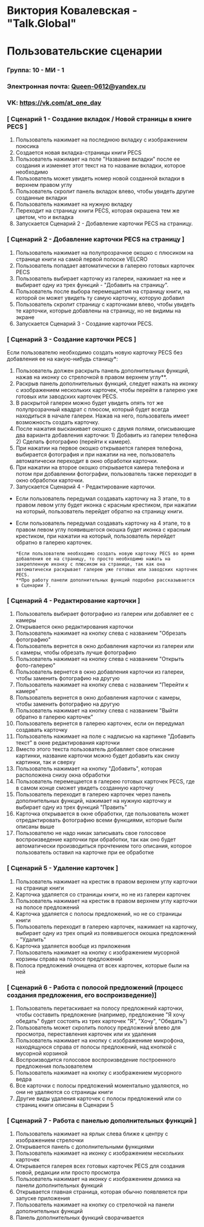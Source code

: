 # Виктория Ковалевская - "Talk.Global"
# Пользовательские сценарии

### Группа: 10 - МИ - 1
### Электронная почта: Queen-0612@yandex.ru
### VK: https://vk.com/at_one_day


### [ Сценарий 1 - Создание вкладок / Новой страницы в книге PECS ]

1. Пользователь нажимает на последнюю вкладку с изображением поюсика
2. Создается новая вкладка-страницы книги PECS
3. Пользователь нажимает на поле "Название вкладки" после ее создания и изменяет этот текст на то название вкладки, которое необходимо
4. Пользователь может увидеть номер новой созданной вкладки в верхнем правом углу 
5. Пользователь скролит панель вкладок влево, чтобы увидеть другие созданные вкладки 
6. Пользователь нажимает на нужную вкладку
7. Переходит на страницу книги PECS, которая окрашена тем же цветом, что и вкладка
8. Запускается Сценарий 2 - Добавление карточки PECS на страницу.

### [ Сценарий 2 - Добавление карточки PECS на страницу ]

1. Пользователь нажимает на полупрозрачное окошко с плюсиком на странице книги на самой первой полоске VELCRO
2. Пользователь попадает автоматически в галерею готовых карточек PECS
3. Пользователь выбирает карточку из галереи, нажимает на нее и выбирает одну из трех функций - "Добавить на страницу".
4. Пользователь после выбора перемещаетмя на страницу книги, на которой он может увидеть ту самую карточку, которую добавил
5. Пользователь скролит страницу с карточками влево, чтобы увидеть те карточки, которые добавлены на страницу, но не видимы на экране
6. Запускается Сценарий 3 - Создание карточки PECS.

### [ Сценарий 3 - Создание карточки PECS ]

Если пользователю необходимо создать новую карточку PECS без добавления ее на какую-нибудь станицу*:
1. Пользователь должен раскрыть панель дополнительных функций, нажав на иконку со стрелочкой в правом верхнем углу**.
2. Раскрыв панель дополнительных функций, следует нажать на иконку с изображением нескольких карточек, чтобы перейти в галерею уже готовых или заводских карточек PECS.
3. В раскрытой галереи можно будет увидеть опять тот же полупрозрачный квадрат с плюсом, который будет всегда находиться в начале галереи. Нажав на него, пользователь имеет возможность создать карточку.
4. После нажатия выскакивает окошко с двумя полями, описывающие два варианта добавления карточки: 1) Добавить из галереи телефона 2) Сделать фотографию (перейти к камере).
5. При нажатии на первое окошко открывается галерея телефона, выбирается фотография и при нажатии на нее, пользователь автоматически переходит в окно обработки карточки.
6. При нажатии на второе окошко открывается камера телефона и потом при добавлении фотографии, пользователь также переходит в окно обработки карточки.
7. Запускается Сценарий 4 - Редактирование карточки.

* Если пользователь передумал создавать карточку на 3 этапе, то в правом левом углу будет иконка с красным крестиком, при нажатии на который, пользователь перейдет обратно на страницу книги.
* Если пользователь передумал создавать карточку на 4 этапе, то в правом левом углу появившегося окошка будет иконка с красным крестиком, при нажатии на который, пользователь перейдет обратно в галерею карточек.
      
      *Если пользователю необходимо создать новую карточку PECS во время добавления ее на страницу, то просто необходимо нажать на закрепленную иконку с плюсиком на странице, так как она автоматически раскрывает галерею уже готовых или заводских карточек PECS.
      **Про работу панели дополнительных функций подробно рассказывается в Сценарии 7.

### [ Сценарий 4 - Редактирование карточки ]

1. Пользователь выбирает фотографию из галереи или добавляет ее с камеры 
2. Открывается окно редактирования карточки 
3. Пользователь нажимает на кнопку слева с названием "Обрезать фотографию"
4. Пользователь вернется в окно добавления карточки из галереи или с камеры, чтобы обрезать лучше фотографию
5. Пользователь нажимает на кнопку слева с названием "Открыть фото-галерею"
6. Пользователь вернется в окно добавления карточки из галереи, чтобы заменить фотографию на другую
7. Пользователь нажимает на кнопку слева с названием "Перейти к камере"
8. Пользователь вернется в окно добавления карточки с камеры, чтобы заменить фотографию на другую
9. Пользователь нажимает на кнопку слева с названием "Выйти обратно в галерею карточек"
10. Пользователь вернется в галерею карточек, если он передумал создавать карточку
11. Пользователь нажимает на поле с надписью на картинке "Добавить текст" в окне редактирования карточки 
12. Вместо этого текста пользователь добавляет свое описание картинки, название карточки можно будет добавить как снизу картинки, так и сверху
13. Пользователь нажимает на кнопку "Добавить", которая расположена снизу окна обработки 
14. Пользователь перемещается в галерею готовых карточек PECS, где в самом конце сможет увидеть созданную карточку
15. Пользователь переходит в галерею карточек через панель дополнительных функций, нажимает на нужную карточку и выбирает одну из трех функций "Править"
16. Карточка открывается в окне обработки, где пользователь может отредактировать фотографию всеми функциями, которые были описаны выше
17. Пользователю не надо никак записывать свое голосовое воспроизведение карточки при обработки, так как оно будет автоматически производиться прочтением того описания, которое пользователь оставил на карточке при ее обработке

### [ Сценарий 5 - Удаление карточек ]

1. Пользователь нажимает на крестик в правом верхнем углу карточки на странице книги 
2. Карточка удаляется со страницы книги, но не из галереи карточек
3. Пользователь нажимает на крестик в правом верхнем углу карточки на полосе предложений
4. Карточка удаляется с полосы предложений, но не со страницы книги
5. Пользователь переходит в галерею карточек, нажимает на карточку, выбирает одну из трех опций из появившегося окошка предложений - "Удалить"
6. Карточка удаляется вообще из приложения 
7. Пользователь нажимает на кнопку с изображением мусорной корзины справа на полосе предложений
8. Полоса предложений очищена от всех карточек, которые были на ней

### [ Сценарий 6 - Работа с полосой предложений (процесс создания предложения, его воспроизведение)]

1. Пользователь перетаскивает на полосу предложений карточки, чтобы составить предложение (например, предложение "Я хочу обедать" будет состоять из трех карточек "Я", "Хочу", "Обедать")
2. Пользователь может скролить полосу предложений влево для просмотра, переставления карточек или их удаления
3. Пользователь нажимает на кнопку с изображениме микрофона, находящуюся справа от полосы предложений, над кнопкой с мусорной корзиной
4. Воспроизводится голосовое воспроизведение построенного предложения пользователем
5. Пользователь нажимает на кнопку с изображением мусорного ведра 
6. Все карточки с полосы предложений моментально удаляются, но они не удаляются со страницы книги  
7. Другие виды удаления карточек с полосы предложений или со страниц книги описаны в Сценарии 5

### [ Сценарий 7 - Работа с панелью дополнительных функций ]

1. Пользователь нажимает на ярлык слева ближе к центру с изображением стрелочки
2. Открывается панель с дополнительными функциями
3. Пользователь нажимает на иконку с изображением нескольких карточек 
4. Открывается галерея всех готовых карточек PECS для создания новой, редакции или просто просмотра
5. Пользователь нажимает на иконку с изображением домика на панели дополнительных функций 
6. Открывается главная страница, которая обычно появлвяется при запуске приложения
7. Пользователь нажимает на кнопку со стрелочкой на панели дополнительных функций 
8. Панель дополнительных функций сворачивается 

